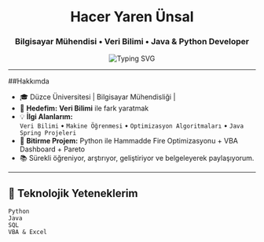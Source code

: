 <h1 align="center"> Hacer Yaren Ünsal </h1>
<h3 align="center">Bilgisayar Mühendisi • Veri Bilimi  • Java & Python Developer</h3>

<p align="center">
  <img src="https://readme-typing-svg.herokuapp.com?font=Fira+Code&weight=500&size=20&pause=1000&color=F79E00&center=true&vCenter=true&width=440&lines=Merhaba%2C+ben+Hacer!;Veri+bilimi+ile+dünyayı+anlamaya+çalışıyorum.;Projeler+%2B+Analiz+%2B+Yapay+Zeka+%3D+❤️" alt="Typing SVG" />
</p>

---

##Hakkımda

- 🎓 Düzce Üniversitesi | Bilgisayar Mühendisliği | 
- 🎯 **Hedefim:**  **Veri Bilimi** ile fark yaratmak  
- 💡 **İlgi Alanlarım:**  
  `Veri Bilimi` • `Makine Öğrenmesi` • `Optimizasyon Algoritmaları` • `Java Spring Projeleri`
- 🔬 **Bitirme Projem:** Python ile Hammadde Fire Optimizasyonu + VBA Dashboard + Pareto
- 📚 Sürekli öğreniyor, arştırıyor, geliştiriyor ve belgeleyerek paylaşıyorum.

---

## 🌟 Teknolojik Yeteneklerim

```text
Python       
Java          
SQL           
VBA & Excel   


